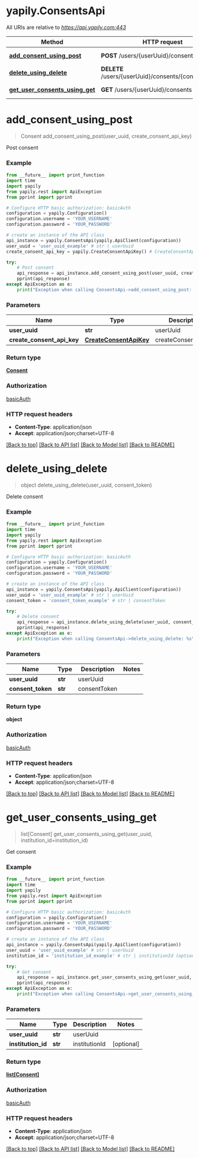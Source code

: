 # yapily.ConsentsApi

All URIs are relative to *https://api.yapily.com:443*

Method | HTTP request | Description
------------- | ------------- | -------------
[**add_consent_using_post**](ConsentsApi.md#add_consent_using_post) | **POST** /users/{userUuid}/consents | Post consent
[**delete_using_delete**](ConsentsApi.md#delete_using_delete) | **DELETE** /users/{userUuid}/consents/{consentToken} | Delete consent
[**get_user_consents_using_get**](ConsentsApi.md#get_user_consents_using_get) | **GET** /users/{userUuid}/consents | Get consent


# **add_consent_using_post**
> Consent add_consent_using_post(user_uuid, create_consent_api_key)

Post consent

### Example
```python
from __future__ import print_function
import time
import yapily
from yapily.rest import ApiException
from pprint import pprint

# Configure HTTP basic authorization: basicAuth
configuration = yapily.Configuration()
configuration.username = 'YOUR_USERNAME'
configuration.password = 'YOUR_PASSWORD'

# create an instance of the API class
api_instance = yapily.ConsentsApi(yapily.ApiClient(configuration))
user_uuid = 'user_uuid_example' # str | userUuid
create_consent_api_key = yapily.CreateConsentApiKey() # CreateConsentApiKey | createConsentApiKey

try:
    # Post consent
    api_response = api_instance.add_consent_using_post(user_uuid, create_consent_api_key)
    pprint(api_response)
except ApiException as e:
    print("Exception when calling ConsentsApi->add_consent_using_post: %s\n" % e)
```

### Parameters

Name | Type | Description  | Notes
------------- | ------------- | ------------- | -------------
 **user_uuid** | **str**| userUuid | 
 **create_consent_api_key** | [**CreateConsentApiKey**](CreateConsentApiKey.md)| createConsentApiKey | 

### Return type

[**Consent**](Consent.md)

### Authorization

[basicAuth](../README.md#basicAuth)

### HTTP request headers

 - **Content-Type**: application/json
 - **Accept**: application/json;charset=UTF-8

[[Back to top]](#) [[Back to API list]](../README.md#documentation-for-api-endpoints) [[Back to Model list]](../README.md#documentation-for-models) [[Back to README]](../README.md)

# **delete_using_delete**
> object delete_using_delete(user_uuid, consent_token)

Delete consent

### Example
```python
from __future__ import print_function
import time
import yapily
from yapily.rest import ApiException
from pprint import pprint

# Configure HTTP basic authorization: basicAuth
configuration = yapily.Configuration()
configuration.username = 'YOUR_USERNAME'
configuration.password = 'YOUR_PASSWORD'

# create an instance of the API class
api_instance = yapily.ConsentsApi(yapily.ApiClient(configuration))
user_uuid = 'user_uuid_example' # str | userUuid
consent_token = 'consent_token_example' # str | consentToken

try:
    # Delete consent
    api_response = api_instance.delete_using_delete(user_uuid, consent_token)
    pprint(api_response)
except ApiException as e:
    print("Exception when calling ConsentsApi->delete_using_delete: %s\n" % e)
```

### Parameters

Name | Type | Description  | Notes
------------- | ------------- | ------------- | -------------
 **user_uuid** | **str**| userUuid | 
 **consent_token** | **str**| consentToken | 

### Return type

**object**

### Authorization

[basicAuth](../README.md#basicAuth)

### HTTP request headers

 - **Content-Type**: application/json
 - **Accept**: application/json;charset=UTF-8

[[Back to top]](#) [[Back to API list]](../README.md#documentation-for-api-endpoints) [[Back to Model list]](../README.md#documentation-for-models) [[Back to README]](../README.md)

# **get_user_consents_using_get**
> list[Consent] get_user_consents_using_get(user_uuid, institution_id=institution_id)

Get consent

### Example
```python
from __future__ import print_function
import time
import yapily
from yapily.rest import ApiException
from pprint import pprint

# Configure HTTP basic authorization: basicAuth
configuration = yapily.Configuration()
configuration.username = 'YOUR_USERNAME'
configuration.password = 'YOUR_PASSWORD'

# create an instance of the API class
api_instance = yapily.ConsentsApi(yapily.ApiClient(configuration))
user_uuid = 'user_uuid_example' # str | userUuid
institution_id = 'institution_id_example' # str | institutionId (optional)

try:
    # Get consent
    api_response = api_instance.get_user_consents_using_get(user_uuid, institution_id=institution_id)
    pprint(api_response)
except ApiException as e:
    print("Exception when calling ConsentsApi->get_user_consents_using_get: %s\n" % e)
```

### Parameters

Name | Type | Description  | Notes
------------- | ------------- | ------------- | -------------
 **user_uuid** | **str**| userUuid | 
 **institution_id** | **str**| institutionId | [optional] 

### Return type

[**list[Consent]**](Consent.md)

### Authorization

[basicAuth](../README.md#basicAuth)

### HTTP request headers

 - **Content-Type**: application/json
 - **Accept**: application/json;charset=UTF-8

[[Back to top]](#) [[Back to API list]](../README.md#documentation-for-api-endpoints) [[Back to Model list]](../README.md#documentation-for-models) [[Back to README]](../README.md)

